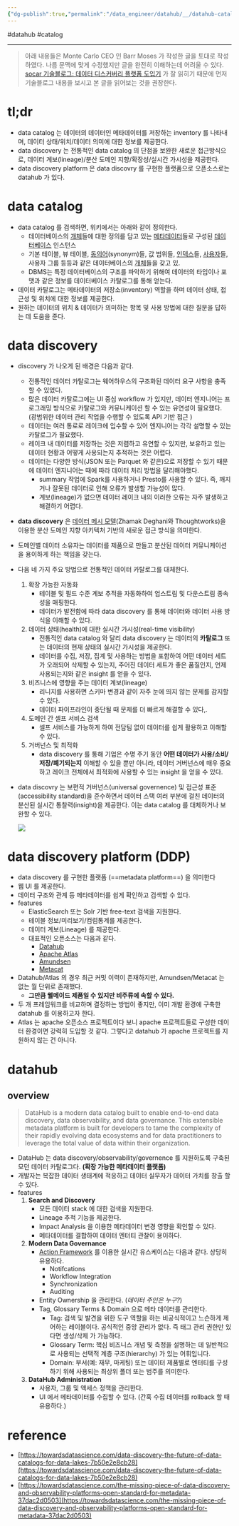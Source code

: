 ```yaml
---
{"dg-publish":true,"permalink":"/data_engineer/datahub/__/datahub-catalog/","dgPassFrontmatter":true,"noteIcon":"","created":"","updated":""}
---
```


#datahub #catalog 

---

> 아래 내용들은 Monte Carlo CEO 인 Barr Moses 가 작성한 글을 토대로 작성하였다. 나름 문맥에 맞게 수정했지만 글을 완전히 이해하는데 어려울 수 있다. [socar 기술블로그: 데이터 디스커버리 플랫폼 도입기](https://tech.socarcorp.kr/data/2022/02/25/data-discovery-platform-01.html) 가 잘 읽히기 때문에 먼저 기술블로그 내용을 보시고 본 글을 읽어보는 것을 권장한다.

# tl;dr

- data catalog 는 데이터의 데이터인 메타데이터를 저장하는 inventory 를 나타내며, 데이터 상태/위치/데이터 의미에 대한 정보를 제공한다.
- data discovery 는 전통적인 data catalog 의 단점을 보완한 새로운 접근방식으로, 데이터 계보(lineage)/분산 도메인 지향/확장성/실시간 가시성을 제공한다.
- data discovery platform 은 data discovry 를 구현한 플랫폼으로 오픈소스로는 datahub 가 있다.

# data catalog

- data catalog 를 검색하면, 위키에서는 아래와 같이 정의한다.
	- 데이터베이스의 [개체](https://ko.wikipedia.org/wiki/%EA%B0%9C%EC%B2%B4_(%EC%BB%B4%ED%93%A8%ED%8C%85) "개체 (컴퓨팅)")들에 대한 정의를 담고 있는 [메타데이터](https://ko.wikipedia.org/wiki/%EB%A9%94%ED%83%80%EB%8D%B0%EC%9D%B4%ED%84%B0 "메타데이터")들로 구성된 [데이터베이스](https://ko.wikipedia.org/wiki/%EB%8D%B0%EC%9D%B4%ED%84%B0%EB%B2%A0%EC%9D%B4%EC%8A%A4 "데이터베이스") 인스턴스
	- 기본 테이블, 뷰 테이블, [동의어](https://ko.wikipedia.org/wiki/%EB%8F%99%EC%9D%98%EC%96%B4 "동의어")(synonym)들, 값 범위들, [인덱스](https://ko.wikipedia.org/wiki/%EC%9D%B8%EB%8D%B1%EC%8A%A4 "인덱스")들, [사용자](https://ko.wikipedia.org/wiki/%EC%82%AC%EC%9A%A9%EC%9E%90_(%EC%BB%B4%ED%93%A8%ED%8C%85) "사용자 (컴퓨팅)")들, 사용자 그룹 등등과 같은 데이터베이스의 [개체](https://ko.wikipedia.org/wiki/%EA%B0%9C%EC%B2%B4_(%EC%BB%B4%ED%93%A8%ED%8C%85) "개체 (컴퓨팅)")들을 갖고 있.
	- DBMS는 특정 데이터베이스의 구조를 파악하기 위해여 데이터의 타입이나 포맷과 같은 정보를 데이터베이스 카탈로그를 통해 얻는다.
- 데이터 카탈로그는 메타데이터의 저장소(inventory) 역할을 하며 데이터 상태, 접근성 및 위치에 대한 정보를 제공한다.
- 원하는 데이터의 위치 & 데이터가 의미하는 항목 및 사용 방법에 대한 질문을 답하는 데 도움을 준다.

# data discovery

- discovery 가 나오게 된 배경은 다음과 같다.
	- 전통적인 데이터 카탈로그는 웨어하우스의 구조화된 데이터 요구 사항을 충족할 수 있었다.
	- 많은 데이터 카탈로그에는 UI 중심 workflow 가 있지만, 데이터 엔지니어는 프로그래밍 방식으로 카탈로그와 커뮤니케이션 할 수 있는 유연성이 필요했다. (광범위한 데이터 관리 작업을 수행할 수 있도록 API 기반 접근 )
	- 데이터는 여러 통로로 레이크에 입수할 수 있어 엔지니어는 각각 설명할 수 있는 카탈로그가 필요했다.
	- 레이크 내 데이터를 저장하는 것은 저렴하고 유연할 수 있지만, 보유하고 있는 데이터 현황과 어떻게 사용되는지 추적하는 것은 어렵다.
	- 데이터는 다양한 방식(JSON 또는 Parquet 와 같은)으로 저장할 수 있기 때문에 데이터 엔지니어는 때에 따라 데이터 처리 방법을 달리해야했다.
		- summary 작업에 Spark를 사용하거나 Presto를 사용할 수 있다. 즉, 깨지거나 잘못된 데이터로 인해 오류가 발생할 가능성이 많다.
		- 계보(lineage)가 없으면 데이터 레이크 내의 이러한 오류는 자주 발생하고 해결하기 어렵다.
- **data discovery** 은 [데이터 메시 모델](https://martinfowler.com/articles/data-monolith-to-mesh.html)(Zhamak Deghani와 Thoughtworks)을 이용한 분산 도메인 지향 아키텍처 기반의 새로운 접근 방식을 의미한다.
- 도메인별 데이터 소유자는 데이터를 제품으로 만들고 분산된 데이터 커뮤니케이션을 용이하게 하는 책임을 갖는다.
- 다음 네 가지 주요 방법으로 전통적인 데이터 카탈로그를 대체한다.
	1. 확장 가능한 자동화
		- 테이블 및 필드 수준 계보 추적을 자동화하여 업스트림 및 다운스트림 종속성을 매핑한다.
		- 데이터가 발전함에 따라 data discovery 를 통해 데이터와 데이터 사용 방식을 이해할 수 있다.
	2. 데이터 상태(health)에 대한 실시간 가시성(real-time visibility)
		- 전통적인 data catalog 와 달리 data discovery 는 데이터의 **카탈로그** 또는 데이터의 현재 상태의 실시간 가시성을 제공한다.
		- 데이터를 수집, 저장, 집계 및 사용하는 방법을 포함하여 어떤 데이터 세트가 오래되어 삭제할 수 있는지, 주어진 데이터 세트가 좋은 품질인지, 언제 사용되는지와 같은 insight 를 얻을 수 있다.
	3. 비즈니스에 영향을 주는 데이터 계보(lineage)
		- 리니지를 사용하면 스키마 변경과 같이 자주 눈에 띄지 않는 문제를 감지할 수 있다.
		- 데이터 파이프라인이 중단될 때 문제를 더 빠르게 해결할 수 있다,.
	4. 도메인 간 셀프 서비스 검색
		- 셀프 서비스를 가능하게 하여 전담팀 없이 데이터를 쉽게 활용하고 이해할 수 있다.
	5. 거버넌스 및 최적화
		- data discovery 를 통해 기업은 수명 주기 동안 **어떤 데이터가 사용/소비/저장/폐기되는지** 이해할 수 있을 뿐만 아니라, 데이터 거버넌스에 매우 중요하고 레이크 전체에서 최적화에 사용할 수 있는 insight 을 얻을 수 있다.
- data discovry 는 보편적 거버넌스(universal governence) 및 접근성 표준(accessibility standard)을 준수하면서 데이터 스택 여러 부분에 걸친 데이터의 분산된 실시간 통찰력(insight)을 제공한다. 이는 data catalog 를 대체하거나 보완할 수 있다.

	![](https://miro.medium.com/max/640/0*COcB9K9ihOLUrSzr)


# data discovery platform (DDP)
- data discovery 를 구현한 플랫폼 (==metadata platform==) 을 의미한다
- 웹 UI 를 제공한다.
- 데이터 구조와 관계 등 메타데이터를 쉽게 확인하고 검색할 수 있다.
- features
	- ElasticSearch 또는 Solr 기반 free-text 검색을 지원한다.
	- 테이블 정보/미리보기/컴럼통계를 제공한다.
	- 데이터 계보(Lineage) 를 제공한다.
	- 대표적인 오픈소스는 다음과 같다.
		- [Datahub](https://github.com/datahub-project/datahub)
		- [Apache Atlas](https://github.com/apache/atlas)
		- [Amundsen](https://github.com/amundsen-io/amundsen)
		- [Metacat](https://github.com/Netflix/metacat)
- Datahub/Atlas 의 경우 최근 커밋 이력이 존재하지만, Amundsen/Metacat 는 없는 월 단위로 존재했다.
	- **그만큼 웰메이드 제품일 수 있지만 비주류에 속할 수 있다.**
- 두 개 프레임워크를 비교하며 결정하는 방법이 좋지만, 이미 개발 환경에 구축한 datahub 를 이용하고자 한다.
- Atlas 는 apache 오픈소스 프로젝트이다 보니 apache 프로젝트들로 구성한 데이터 환경이면 강력히 도입할 것 같다. 그렇다고 datahub 가 apache 프로젝트를 지원하지 않는 건 아니다.

# datahub
## overview

> DataHub is a modern data catalog built to enable end-to-end data discovery, data observability, and data governance. This extensible metadata platform is built for developers to tame the complexity of their rapidly evolving data ecosystems and for data practitioners to leverage the total value of data within their organization.

- DataHub 는 data discovery/observability/governence 를 지원하도록 구축된 모던 데이터 카탈로그다. **(확장 가능한 메타데이터 플랫폼)**
- 개발자는 복잡한 데이터 생태계에 적응하고 데이터 실무자가 데이터 가치를 창출 할 수 있다.
- features
	1. **Search and Discovery**
		- 모든 데이터 stack 에 대한 검색을 지원한다.
		- Lineage 추적 기능을 제공한다.
		- Impact Analysis 을 이용한 메타데이터 변경 영향을 확인할 수 있다.
		- 메타데이터를 결합하여 데이터 엔터티 관찰이 용이하다.
	2. **Modern Data Governance**
		- [Action Framework](https://datahubproject.io/docs/actions/) 를 이용한 실시간 유스케이스는 다음과 같다. 상당히 유용하다.
			- Notifcations
			- Workflow Integration
			- Synchronization
			- Auditing
		- Entity Ownership 을 관리한다. (*데이터 주인은 누구?*)
		- Tag, Glossary Terms & Domain 으로 메타 데이터를 관리한다.
			- Tag: 검색 및 발견을 위한 도구 역할을 하는 비공식적이고 느슨하게 제어하는 레이블이다. 공식적인 중앙 관리가 없다. 즉 태그 관리 권한만 있다면 생성/삭제 가 가능하다.
			- Glossary Term: 핵심 비즈니스 개념 및 측정을 설명하는 데 일반적으로 사용되는 선택적 계층 구조(hierarchy) 가 있는 어휘입니다.
			- Domain: 부서(예: 재무, 마케팅) 또는 데이터 제품별로 엔터티를 구성하기 위해 사용되는 최상위 폴더 또는 범주를 의미한다.
	3. **DataHub Administration**
		- 사용자, 그룹 및 액세스 정책을 관리한다.
		- UI 에서 메타데이터를 수집할 수 있다. (간혹 수집 데이터를 rollback 할 때 유용하다.)

# reference

- [https://towardsdatascience.com/data-discovery-the-future-of-data-catalogs-for-data-lakes-7b50e2e8cb28](https://towardsdatascience.com/data-discovery-the-future-of-data-catalogs-for-data-lakes-7b50e2e8cb28)
- [https://towardsdatascience.com/the-missing-piece-of-data-discovery-and-observability-platforms-open-standard-for-metadata-37dac2d0503](https://towardsdatascience.com/the-missing-piece-of-data-discovery-and-observability-platforms-open-standard-for-metadata-37dac2d0503)
